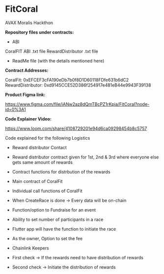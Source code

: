 # FitCoral
AVAX Moralis Hackthon


**Repository files under contracts:**

- ABI

CoralFIT ABI .txt file
RewardDistributor .txt file

- ReadMe file (with the details mentioned here)

**Contract Addresses:**

CoralFit: 0xEFCEF3cFA190eDb7b0f8D1D60118FDfe631b6dC2
RewardDistributor: 0xd9145CCE52D386f254917e481eB44e9943F39138


**Product Figma link:**

https://www.figma.com/file/iANw2az8dQmTBcPZ1rKpia/FitCoral?node-id=0%3A1


**Code Explainer Video:**

https://www.loom.com/share/4108729201e94d6ca09298454b8c5757

Code explained for the following Logistics

* Reward distributor Contact
* Reward distributor contract given for 1st, 2nd & 3rd where everyone else gets same amount of rewards
* Contract functions for distrbution of the rewards

* Main contract of CoralFit
* Individual call functions of CoralFit
* When CreateRace is done -> Every data will be on-chain
* Function/option to Fundraise for an event
* Ability to set number of participants in a race

* Flutter app will have the function to initiate the race
* As the owner, Option to set the fee

* Chainlink Keepers 
* First check -> If the rewards need to have distribution of rewards
* Second check -> Initiate the distribution of rewards
